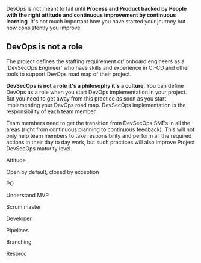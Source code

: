 DevOps is not meant to fail until **Process and Product backed by People with the right attitude and continuous improvement by continuous learning**.
It's not much important how you have started your journey but how consistently you improve.


## DevOps is not a role
The project defines the staffing requirement or/ onboard engineers as a 'DevSecOps Engineer' who have skills and experience in CI-CD and other tools to support DevOps road map of their project.

**DevSecOps is not a role it's a philosophy it's a culture**.
You can define DevOps as a role when you start DevOps implementation in your project. But you need to get away from this practice as soon as you start implementing your DevOps road map. DevSecOps implementation is the responsibility of each team member. 

Team members need to get the transition from DevSecOps SMEs in all the areas (right from continuous planning to continuous feedback). This will not only help team members to take responsibility and perform all the required actions in their day to day work, but such practices will also improve Project DevSecOps maturity level.

Attitude



Open by default, closed by exception 

PO 

Understand MVP

Scrum master

Developer

Pipelines

Branching

Resproc


